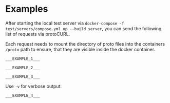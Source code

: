# Examples

After starting the local test server via `docker-compose -f test/servers/compose.yml up --build server`, you can send
the following list of requests via protoCURL.

Each request needs to mount the directory of proto files into the containers `/proto` path to ensure, that they are
visible inside the docker container.

```
___EXAMPLE_1___
```

```
___EXAMPLE_2___
```

```
___EXAMPLE_3___
```

Use `-v` for verbose output:

```
___EXAMPLE_4___
```